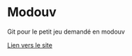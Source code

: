 # Modouv
 Git pour le petit jeu demandé en modouv
 
[Lien vers le site](https://florianleon.github.io/modouv.github.io/)
